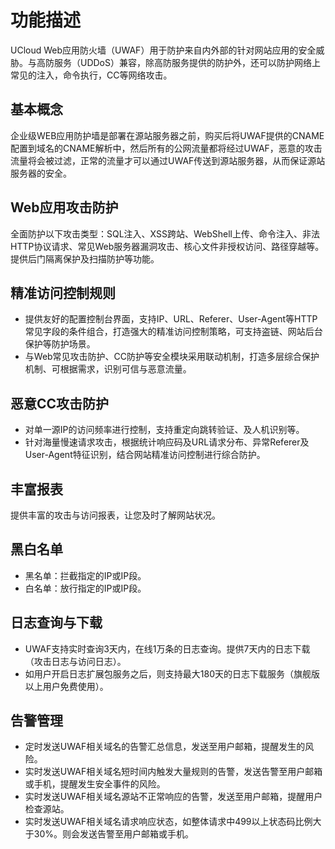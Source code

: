 # 功能描述
UCloud Web应用防火墙（UWAF）用于防护来自内外部的针对网站应用的安全威胁。与高防服务（UDDoS）兼容，除高防服务提供的防护外，还可以防护网络上常见的注入，命令执行，CC等网络攻击。

## 基本概念
企业级WEB应用防护墙是部署在源站服务器之前，购买后将UWAF提供的CNAME配置到域名的CNAME解析中，然后所有的公网流量都将经过UWAF，恶意的攻击流量将会被过滤，正常的流量才可以通过UWAF传送到源站服务器，从而保证源站服务器的安全。

## Web应用攻击防护
全面防护以下攻击类型：SQL注入、XSS跨站、WebShell上传、命令注入、非法HTTP协议请求、常见Web服务器漏洞攻击、核心文件非授权访问、路径穿越等。提供后门隔离保护及扫描防护等功能。

## 精准访问控制规则
* 提供友好的配置控制台界面，支持IP、URL、Referer、User-Agent等HTTP常见字段的条件组合，打造强大的精准访问控制策略，可支持盗链、网站后台保护等防护场景。
* 与Web常见攻击防护、CC防护等安全模块采用联动机制，打造多层综合保护机制、可根据需求，识别可信与恶意流量。

## 恶意CC攻击防护
* 对单一源IP的访问频率进行控制，支持重定向跳转验证、及人机识别等。
* 针对海量慢速请求攻击，根据统计响应码及URL请求分布、异常Referer及User-Agent特征识别，结合网站精准访问控制进行综合防护。

## 丰富报表
提供丰富的攻击与访问报表，让您及时了解网站状况。

## 黑白名单
* 黑名单：拦截指定的IP或IP段。
* 白名单：放行指定的IP或IP段。

## 日志查询与下载
* UWAF支持实时查询3天内，在线1万条的日志查询。提供7天内的日志下载（攻击日志与访问日志）。
* 如用户开启日志扩展包服务之后，则支持最大180天的日志下载服务（旗舰版以上用户免费使用）。

## 告警管理
* 定时发送UWAF相关域名的告警汇总信息，发送至用户邮箱，提醒发生的风险。
* 实时发送UWAF相关域名短时间内触发大量规则的告警，发送告警至用户邮箱或手机，提醒发生安全事件的风险。
* 实时发送UWAF相关域名源站不正常响应的告警，发送至用户邮箱，提醒用户检查源站。
* 实时发送UWAF相关域名请求响应状态，如整体请求中499以上状态码比例大于30%。则会发送告警至用户邮箱或手机。

